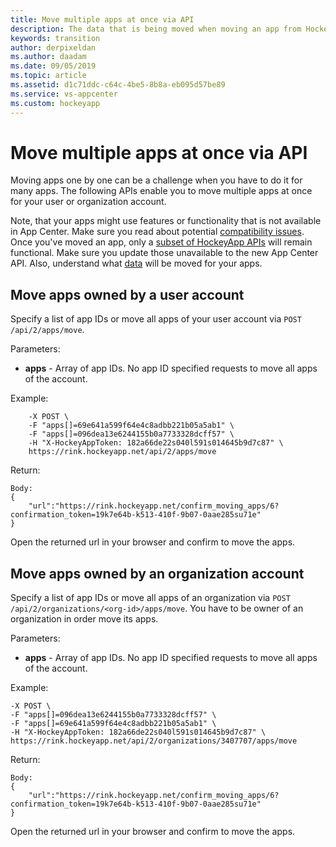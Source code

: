 ```yaml
---
title: Move multiple apps at once via API
description: The data that is being moved when moving an app from HockeyApp to App Center
keywords: transition
author: derpixeldan
ms.author: daadam
ms.date: 09/05/2019
ms.topic: article
ms.assetid: d1c71ddc-c64c-4be5-8b8a-eb095d57be89
ms.service: vs-appcenter
ms.custom: hockeyapp
---
```


# Move multiple apps at once via API

Moving apps one by one can be a challenge when you have to do it for many apps. The following APIs enable you to move multiple apps at once for your user or organization account.

Note, that your apps might use features or functionality that is not available in App Center. Make sure you read about potential [compatibility issues](~/transition/moving/incompatibilities.md). Once you've moved an app, only a [subset of HockeyApp APIs](~/transition/api.md) will remain functional. Make sure you update those unavailable to the new App Center API. Also, understand what [data](~/transition/moving/data.md) will be moved for your apps.

## Move apps owned by a user account
Specify a list of app IDs or move all apps of your user account via `POST /api/2/apps/move`.

Parameters:

* **apps** - Array of app IDs. No app ID specified requests to move all apps of the account.

Example:
```curl \
    -X POST \
    -F "apps[]=69e641a599f64e4c8adbb221b05a5ab1" \
    -F "apps[]=096dea13e6244155b0a7733328dcff57" \
    -H "X-HockeyAppToken: 182a66de22s040l591s014645b9d7c87" \
    https://rink.hockeyapp.net/api/2/apps/move
```

Return:
```Status: 200
Body:
{
    "url":"https://rink.hockeyapp.net/confirm_moving_apps/6?confirmation_token=19k7e64b-k513-410f-9b07-0aae285su71e"
}
```

Open the returned url in your browser and confirm to move the apps.

## Move apps owned by an organization account
Specify a list of app IDs or move all apps of an organization via `POST /api/2/organizations/<org-id>/apps/move`. You have to be owner of an organization in order move its apps.

Parameters:

* **apps** - Array of app IDs. No app ID specified requests to move all apps of the account.

Example:
```curl \
-X POST \
-F "apps[]=096dea13e6244155b0a7733328dcff57" \
-F "apps[]=69e641a599f64e4c8adbb221b05a5ab1" \
-H "X-HockeyAppToken: 182a66de22s040l591s014645b9d7c87" \
https://rink.hockeyapp.net/api/2/organizations/3407707/apps/move
```

Return:
```Status: 200
Body:
{
    "url":"https://rink.hockeyapp.net/confirm_moving_apps/6?confirmation_token=19k7e64b-k513-410f-9b07-0aae285su71e"
}
```

Open the returned url in your browser and confirm to move the apps.